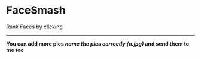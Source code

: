 # FaceSmash
Rank Faces by clicking
<br><hr>
**You can add more pics *name the pics correctly (n.jpg)* and send them to me too**
